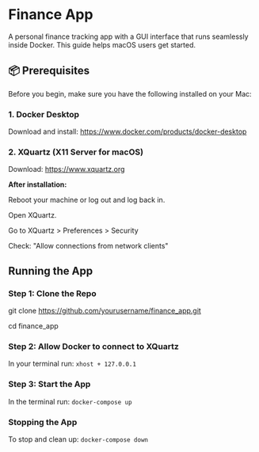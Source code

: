 # Finance App
A personal finance tracking app with a GUI interface that runs seamlessly inside Docker. 
This guide helps macOS users get started.

## 📦 Prerequisites
Before you begin, make sure you have the following installed on your Mac:

### 1. Docker Desktop
   Download and install: https://www.docker.com/products/docker-desktop

### 2. XQuartz (X11 Server for macOS)
   Download: https://www.xquartz.org

**After installation:**

Reboot your machine or log out and log back in.

Open XQuartz.

Go to XQuartz > Preferences > Security

Check: "Allow connections from network clients"

## Running the App

### Step 1: Clone the Repo
git clone https://github.com/yourusername/finance_app.git

cd finance_app

### Step 2: Allow Docker to connect to XQuartz
In your terminal run:
`xhost + 127.0.0.1`

### Step 3: Start the App
In the terminal run:
`docker-compose up`

### Stopping the App
To stop and clean up:
`docker-compose down`



